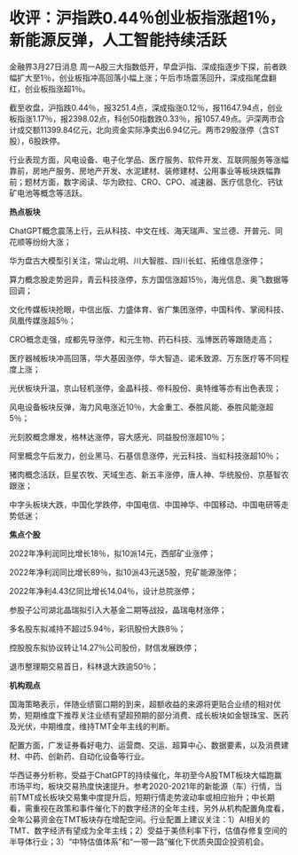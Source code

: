 # 收评：沪指跌0.44％创业板指涨超1％，新能源反弹，人工智能持续活跃

金融界3月27日消息
周一A股三大指数低开，早盘沪指、深成指逐步下探，前者跌幅扩大至1％，创业板指冲高回落小幅上涨；午后市场震荡回升，深成指尾盘翻红，创业板指涨超1％。

截至收盘，沪指跌0.44％，报3251.4点，深成指涨0.12％，报11647.94点，创业板指涨1.17％，报2398.02点，科创50指数跌0.33％，报1057.49点。沪深两市合计成交额11399.84亿元，北向资金实际净卖出6.94亿元。两市29股涨停（含ST股），6股跌停。

行业表现方面，风电设备、电子化学品、医疗服务、软件开发、互联网服务等涨幅靠前，房地产服务、房地产开发、水泥建材、装修建材、公用事业等板块跌幅靠前；题材方面，数字阅读、华为欧拉、CRO、CPO、减速器、医疗信息化、钙钛矿电池等概念等活跃。

**热点板块**

ChatGPT概念震荡上行，云从科技、中文在线、海天瑞声、宝兰德、开普元、同花顺等纷纷大涨；

华为盘古大模型引关注，常山北明、川大智胜、四川长虹、拓维信息涨停；

算力概念股走势迥异，青云科技涨停，东方国信涨超15％，海光信息、奥飞数据等回调；

文化传媒板块抢眼，中信出版、力盛体育、省广集团涨停，中国科传、掌阅科技、凤凰传媒涨超5％；

CRO概念走强，成都先导涨停，和元生物、药石科技、泓博医药等跟随走高；

医疗器械板块冲高回落，华大基因涨停，华大智造、诺禾致源、万东医疗等不同程度上涨；

光伏板块升温，京山轻机涨停，金晶科技、帝科股份、奥特维等亦有出色表现；

风电设备板块反弹，海力风电涨近10％，大金重工、泰胜风能、泰胜风能涨超5％；

光刻胶概念爆发，格林达涨停，容大感光、同益股份涨超10％；

阿里概念午后发力，创业黑马、石基信息涨停，光云科技、当虹科技涨超10％；

猪肉概念活跃，巨星农牧、天域生态、新五丰涨停，唐人神、华统股份、京基智农跟涨；

中字头板块大跌，中国化学跌停，中国电信、中国神华、中国移动、中国电研等走势低迷；

**焦点个股**

2022年净利润同比增长18％，拟10派14元，西部矿业涨停；

2022年净利润同比增长89％，拟10派43元送5股，兖矿能源涨停；

2022年净利4.43亿同比增长14.04％，设计总院涨停；

参股子公司湖北晶瑞拟引入大基金二期等战投，晶瑞电材涨停；

多名股东拟减持不超过5.94％，彩讯股份大跌8％；

控股股东拟协议转让14.27％公司股份，财信发展跌停；

退市整理期交易首日，科林退大跌逾50％；

**机构观点**

国海策略表示，伴随业绩窗口期的到来，超额收益的来源将更贴合业绩的相对优势，短期维度下推荐关注业绩有望超预期的部分消费、成长板块如金银珠宝、医药及光伏，中期维度，维持TMT全年主线的判断。

配置方面，广发证券看好电力、运营商、交运、超算中心、数据要素，以及消费建材、中药、创新药、自动化设备等行业。

华西证券分析称，受益于ChatGPT的持续催化，年初至今A股TMT板块大幅跑赢市场平均，板块交易热度快速提升。参考2020-2021年的新能源（车）行情，当前TMT成长板块交易集中度提升后，短期行情走势波动率或相应抬升；中长期看，需重视在政策和事件催化下的数字经济的全年主线，另外从机构配置角度看，全年公募资金在TMT板块存在增配空间。行业配置上建议关注：1）AI相关的TMT、数字经济有望成为全年主线；2）受益于美债利率下行，估值存修复空间的半导体行业；3）“中特估值体系”和“一带一路”催化下优质央国企投资机会。

